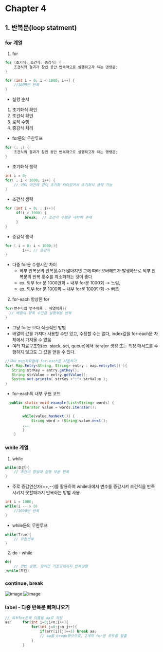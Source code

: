 # Chapter 4 

## 1. 반복문(loop statment)

### for 계열
1. for
```java
for (초기식; 조건식; 증감식) {
    조건식의 결과가 참인 동안 반복적으로 실행하고자 하는 명령문;
}
```


```java
for (int i = 0; i < 1000; i++) {
    //1000번 반복
}
```
- 실행 순서
1. 초기화식 확인
2. 조건식 확인
3. 로직 수행
4. 증감식 처리


- for문의 무한루프
```java
for (; ;) {
    조건식의 결과가 참인 동안 반복적으로 실행하고자 하는 명령문;
}
```

- 초기화식 생략
```java
int i = 0;     
for( ; i < 1000; i++) {
    // 이미 이전에 값이 초기화 되어있어서 초기화식 생략 가능
}
```

- 조건식 생략
```java
for (int i = 0; ; i++){
     if(i > 1000) {
         break;  // 조건이 수행문 내부에 존재
     }
}
```

- 증감식 생략
```java
for ( i = 0; i < 1000;){
        i++; // 증감식 
}
```


- 다중 for문 수행시간 차이
    - 외부 반복문의 반복횟수가 많아지면 그에 따라 오버헤드가 발생하므로 외부 반복문의 반복 횟수를 최소화하는 것이 좋다
    - ex. 외부 for 문 1000만회 + 내부 for문 1000회 -> 느림,  
    - ex. 외부 for 문 1000회 + 내부 for문 1000만회 -> 빠름

2. for-each 향상된 for
 ```java
 for(변수타입 변수이름 : 배열이름){
   // 배열의 항목 수만큼 실행부분 반복
 } 
 ```
- 그냥 for문 보다 직관적인 방법
- 배열의 값을 가져다 사용할 수만 있고, 수정할 수는 없다, index값을 for-each문 자체에서 가져올 수 없음
- 여러 자료구조형(ex. stack, set, queue)에서 iterator 생성 또는 특정 매서드를 수행하지 않고도 그 값을 얻을 수 있다.
 ```java
 //자바 map자료형에 for-each문 사용하기
 for( Map.Entry<String, String> entry : map.entrySet() ){
	String strKey = entry.getKey();
	String strValue = entry.getValue();
    System.out.println( strKey +":"+ strValue );
}
```

- for-each의 내부 구현 코드
```java
  public static void example(List<String> words) {
        Iterator value = words.iterator();

        while(value.hasNext()) {
            String word = (String)value.next();
        ...
        }
    }
 ```


### while 계열
1. while
```java
while(조건){
    // 조건이 참일때 실행 부분 반복
}
```
- 주로 증감연산자(++,--)를 활용하여 while내에서 변수를 증감시켜 조건식을 만족시키지 못할때까지 반복하는 방법 사용
```java
int i = 1000;
while(i -- > 0)
    //1000번 반복
}
```

- while문의 무한루프
```java
while(True){
    // 무한반복
}
```

2. do - while
```java
do{
    // 한번 실행, 참이면 거짓일때까지 반복실행
}while(조건)
```

### continue, break
![image](https://user-images.githubusercontent.com/62556539/171349271-5f40754b-408d-4ae4-bbe0-904583b76b62.png)
![image](https://user-images.githubusercontent.com/62556539/171349305-14bc341d-3865-41f0-8fd8-bb12ff9f997f.png)

### label - 다중 반복문 빠져나오기
```java
// 외부for문의 이름을 aa로 지정
aa:     for(int i=0;i<n;i++){
            for(int j=0;j<n;j++){
                if(arr[i][j]==1) break aa;
                // aa를 break했으므로, 2개의 for문 모두를 탈출
            }
        }    
 ```

